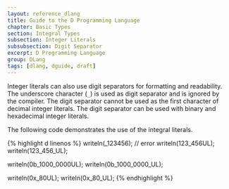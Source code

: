 ```yaml
---
layout: reference_dlang
title: Guide to the D Programming Language
chapter: Basic Types
section: Integral Types
subsection: Integer Literals
subsubsection: Digit Separator
excerpt: D Programming Language
group: DLang
tags: [dlang, dguide, draft]
---
```


Integer literals can also use digit separators for formatting and readability.
The underscore character (`_`) is used as digit separator and is ignored by the compiler.
The digit separator cannot be used as the first character of decimal integer literals.
The digit separator can be used with binary and hexadecimal integer literals.

The following code demonstrates the use of the integral literals.

{% highlight d linenos %}
writeln(_123456);                   // error
writeln(123_456UL);
writeln(123_456_UL);

writeln(0b_1000_0000UL);
writeln(0b_1000_0000_UL);

writeln(0x_80UL);
writeln(0x_80_UL);
{% endhighlight %}
